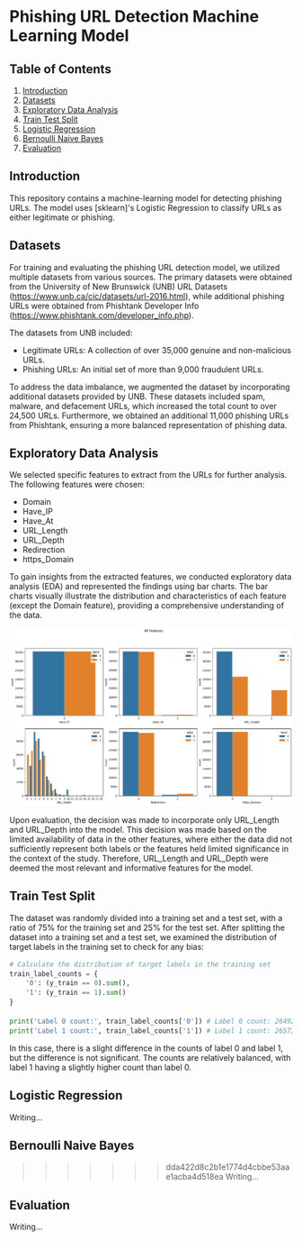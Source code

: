 # Phishing URL Detection Machine Learning Model

## Table of Contents
  1. [Introduction](#introduction)<br>
  2. [Datasets](#datasets)<br>
  3. [Exploratory Data Analysis](#eda)<br>
  4. [Train Test Split](#train-test-split)<br>
  5. [Logistic Regression](#logistic-regression)<br>
  6. [Bernoulli Naive Bayes](#naive-bayes)<br>
  7. [Evaluation](#evaluation)

## <a name="introduction"> Introduction</a>
This repository contains a machine-learning model for detecting phishing URLs. The model uses [sklearn]'s Logistic Regression to classify URLs as either legitimate or phishing.

## <a name="datasets"> Datasets</a>
For training and evaluating the phishing URL detection model, we utilized multiple datasets from various sources. The primary datasets were obtained from the University of New Brunswick (UNB) URL Datasets (https://www.unb.ca/cic/datasets/url-2016.html), while additional phishing URLs were obtained from Phishtank Developer Info (https://www.phishtank.com/developer_info.php).

The datasets from UNB included:
 -  Legitimate URLs: A collection of over 35,000 genuine and non-malicious URLs.
 -  Phishing URLs: An initial set of more than 9,000 fraudulent URLs.

To address the data imbalance, we augmented the dataset by incorporating additional datasets provided by UNB. These datasets included spam, malware, and defacement URLs, which increased the total count to over 24,500 URLs. Furthermore, we obtained an additional 11,000 phishing URLs from Phishtank, ensuring a more balanced representation of phishing data.

## <a name="eda"> Exploratory Data Analysis</a>
We selected specific features to extract from the URLs for further analysis. The following features were chosen:
 -  Domain
 -  Have_IP
 -  Have_At
 -  URL_Length
 -  URL_Depth
 -  Redirection
 -  https_Domain

To gain insights from the extracted features, we conducted exploratory data analysis (EDA) and represented the findings using bar charts. The bar charts visually illustrate the distribution and characteristics of each feature (except the Domain feature), providing a comprehensive understanding of the data.

![EDA Image](imgs/eda-graphs.png)

Upon evaluation, the decision was made to incorporate only URL_Length and URL_Depth into the model. This decision was made based on the limited availability of data in the other features, where either the data did not sufficiently represent both labels or the features held limited significance in the context of the study. Therefore, URL_Length and URL_Depth were deemed the most relevant and informative features for the model.

## <a name="train-test-split"> Train Test Split</a>
The dataset was randomly divided into a training set and a test set, with a ratio of 75% for the training set and 25% for the test set. After splitting the dataset into a training set and a test set, we examined the distribution of target labels in the training set to check for any bias:
```python
# Calculate the distribution of target labels in the training set
train_label_counts = {
    '0': (y_train == 0).sum(),
    '1': (y_train == 1).sum()
}

print('Label 0 count:', train_label_counts['0']) # Label 0 count: 26492
print('Label 1 count:', train_label_counts['1']) # Label 1 count: 26573
```
In this case, there is a slight difference in the counts of label 0 and label 1, but the difference is not significant. The counts are relatively balanced, with label 1 having a slightly higher count than label 0.

## <a name="logistic-regression"> Logistic Regression
Writing...

## <a name="naive-bayes"> Bernoulli Naive Bayes
>>>>>>> dda422d8c2b1e1774d4cbbe53aae1acba4d518ea
Writing...

## <a name="evaluation"> Evaluation
Writing...

